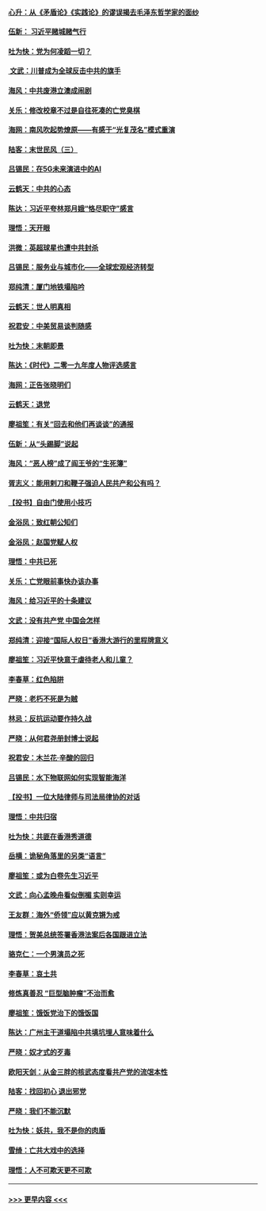 #### [心升：从《矛盾论》《实践论》的谬误揭去毛泽东哲学家的面纱](../pages/nsc993/n11736962.md?t=12211955) 
#### [伍新： 习近平赌城赌气行](../pages/nsc993/n11736929.md?t=12211955) 
#### [吐为快：党为何凌蹈一切？](../pages/nsc993/n11736915.md?t=12211955) 
#### [ 文武：川普成为全球反击中共的旗手](../pages/nsc993/n11736882.md?t=12211955) 
#### [海风：中共废港立澳成闹剧](../pages/nsc993/n11735857.md?t=12211955) 
#### [关乐：修改校章不过是自往死凑的亡党臭棋](../pages/nsc993/n11735097.md?t=12211955) 
#### [海网：南风吹起势燎原——有感于“光复茂名”模式重演](../pages/nsc993/n11732308.md?t=12211955) 
#### [陆客：末世民风（三）](../pages/nsc993/n11732211.md?t=12211955) 
#### [吕锡民：在5G未来演进中的AI](../pages/nsc993/n11730010.md?t=12211955) 
#### [云鹤天：中共的心态](../pages/nsc993/n11729906.md?t=12211955) 
#### [陈达：习近平夸林郑月娥“恪尽职守”感言](../pages/nsc993/n11729881.md?t=12211955) 
#### [理悟：天开眼](../pages/nsc993/n11729699.md?t=12211955) 
#### [洪微：英超球星也遭中共封杀](../pages/nsc993/n11727243.md?t=12211955) 
#### [吕锡民：服务业与城市化——全球宏观经济转型](../pages/nsc993/n11725845.md?t=12211955) 
#### [郑纯清：厦门地铁塌陷吟](../pages/nsc993/n11725813.md?t=12211955) 
#### [云鹤天：世人明真相](../pages/nsc993/n11725621.md?t=12211955) 
#### [祝君安：中美贸易谈判随感](../pages/nsc993/n11725609.md?t=12211955) 
#### [吐为快：末朝即景](../pages/nsc993/n11723365.md?t=12211955) 
#### [陈达：《时代》二零一九年度人物评选感言](../pages/nsc993/n11723337.md?t=12211955) 
#### [海网：正告张晓明们](../pages/nsc993/n11723228.md?t=12211955) 
#### [云鹤天：退党](../pages/nsc993/n11723056.md?t=12211955) 
#### [廖祖笙：有关“回去和他们再谈谈”的通报](../pages/nsc993/n11722442.md?t=12211955) 
#### [伍新：从“头踢脚”说起](../pages/nsc993/n11722429.md?t=12211955) 
#### [海风：“恶人榜”成了阎王爷的“生死簿”](../pages/nsc993/n11722272.md?t=12211955) 
#### [胥志义：能用剌刀和鞭子强迫人民共产和公有吗？](../pages/nsc993/n11720569.md?t=12211955) 
#### [【投书】自由门使用小技巧](../pages/nsc993/n11720180.md?t=12211955) 
#### [金浴凤：致红朝公知们](../pages/nsc993/n11720563.md?t=12211955) 
#### [金浴凤：赵国党赋人权](../pages/nsc993/n11720533.md?t=12211955) 
#### [理悟：中共已死](../pages/nsc993/n11720233.md?t=12211955) 
#### [关乐：亡党眼前事快办该办事](../pages/nsc993/n11719160.md?t=12211955) 
#### [海风：给习近平的十条建议](../pages/nsc993/n11717616.md?t=12211955) 
#### [文武：没有共产党 中国会怎样](../pages/nsc993/n11717584.md?t=12211955) 
#### [郑纯清：迎接“国际人权日”香港大游行的里程牌意义](../pages/nsc993/n11717417.md?t=12211955) 
#### [廖祖笙：习近平快意于虐待老人和儿童？](../pages/nsc993/n11715313.md?t=12211955) 
#### [李春草：红色陷阱](../pages/nsc993/n11715029.md?t=12211955) 
#### [严晓：老朽不死是为贼](../pages/nsc993/n11712910.md?t=12211955) 
#### [林忌：反抗运动要作持久战](../pages/nsc993/n11712623.md?t=12211955) 
#### [严晓：从何君尧册封博士说起](../pages/nsc993/n11712465.md?t=12211955) 
#### [祝君安：木兰花·辛酸的回归](../pages/nsc993/n11712381.md?t=12211955) 
#### [吕锡民：水下物联网如何实现智能海洋](../pages/nsc993/n11711158.md?t=12211955) 
#### [【投书】一位大陆律师与司法局律协的对话](../pages/nsc993/n11709675.md?t=12211955) 
#### [理悟：中共归宿](../pages/nsc993/n11710059.md?t=12211955) 
#### [吐为快：共匪在香港秀道德](../pages/nsc993/n11709979.md?t=12211955) 
#### [岳横：诡秘角落里的另类“语言”](../pages/nsc993/n11709792.md?t=12211955) 
#### [廖祖笙：或为白卷先生习近平](../pages/nsc993/n11708330.md?t=12211955) 
#### [文武：向心孟晚舟看似倒楣 实则幸运](../pages/nsc993/n11708236.md?t=12211955) 
#### [王友群：海外“侨领”应以黄克锵为戒](../pages/nsc993/n11706176.md?t=12211955) 
#### [理悟：贺美总统签署香港法案后各国跟进立法](../pages/nsc993/n11706853.md?t=12211955) 
#### [骆克仁：一个男演员之死](../pages/nsc993/n11706677.md?t=12211955) 
#### [李春草：哀土共](../pages/nsc993/n11706255.md?t=12211955) 
#### [修炼真善忍 “巨型脑肿瘤”不治而愈](../pages/nsc993/n11705340.md?t=12211955) 
#### [廖祖笙：饿饭党治下的饿饭国](../pages/nsc993/n11705085.md?t=12211955) 
#### [陈达：广州主干道塌陷中共填坑埋人意味着什么](../pages/nsc993/n11705046.md?t=12211955) 
#### [严晓：奴才式的歹毒](../pages/nsc993/n11704826.md?t=12211955) 
#### [欧阳天剑：从金三胖的核武态度看共产党的流氓本性](../pages/nsc993/n11702238.md?t=12211955) 
#### [陆客：找回初心 退出邪党](../pages/nsc993/n11702213.md?t=12211955) 
#### [严晓：我们不能沉默](../pages/nsc993/n11702110.md?t=12211955) 
#### [吐为快：妖共，我不是你的肉盾](../pages/nsc993/n11701366.md?t=12211955) 
#### [雪绮：亡共大戏中的选择](../pages/nsc993/n11699922.md?t=12211955) 
#### [理悟：人不可欺天更不可欺](../pages/nsc993/n11699657.md?t=12211955) 

----
#### [ >>> 更早内容 <<< ](../indexes/nsc993-earlier.md)
